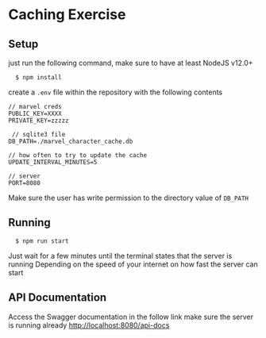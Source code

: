 # Caching Exercise #

## Setup ##
just run the following command, make sure to have at least NodeJS v12.0+
```
  $ npm install
```

create a `.env` file within the repository with the following contents
```
// marvel creds
PUBLIC_KEY=XXXX
PRIVATE_KEY=zzzzz

 // sqlite3 file
DB_PATH=./marvel_character_cache.db

// how often to try to update the cache
UPDATE_INTERVAL_MINUTES=5 

// server
PORT=8080
```
Make sure the user has write permission to the directory value of `DB_PATH`

## Running ##
```
  $ npm run start
```
Just wait for a few minutes until the terminal states that the server is running
Depending on the speed of your internet on how fast the server can start

## API Documentation ##
Access the Swagger documentation in the follow link make sure the server is running already
[http://localhost:8080/api-docs](http://localhost:8080/api-docs)
